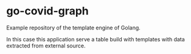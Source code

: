 # go-covid-graph

Example repository of the template engine of Golang.

In this case this application serve a table build with templates with data extracted from external source.
